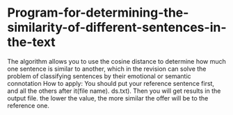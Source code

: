 # Program-for-determining-the-similarity-of-different-sentences-in-the-text
The algorithm allows you to use the cosine distance to determine how much one sentence is similar to another, which in the revision can solve the problem of classifying sentences by their emotional or semantic connotation
How to apply:
You should put your reference sentence first, and all the others after it(file name). ds.txt). Then you will get results in the output file. the lower the value, the more similar the offer will be to the reference one.

